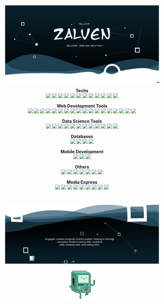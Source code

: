 [![waylon walker header](https://raw.githubusercontent.com/zalven/zalven/main/photo-cover.png)](https://twitter.com/dayaoski)

<center>

**Techs**
<br/>
<code><img height="50" src="https://media.discordapp.net/attachments/955281529481883729/982856823424049222/template1.png?width=629&height=629"></code>
<code><img height="50" src="https://media.discordapp.net/attachments/955281529481883729/982857481220919306/template2.png?width=629&height=629"></code>
<code><img height="50" src="https://media.discordapp.net/attachments/955281529481883729/982858608398204938/template3.png?width=629&height=629"></code>
<code><img height="50" src="https://media.discordapp.net/attachments/955281529481883729/982859649776779305/template4.png?width=629&height=629"></code>
<code><img height="50" src="https://media.discordapp.net/attachments/955281529481883729/982860002781982781/template5.png?width=629&height=629"></code>
<code><img height="50" src="https://media.discordapp.net/attachments/955281529481883729/982860578131435560/template6.png?width=629&height=629"></code>
<code><img height="50" src="https://media.discordapp.net/attachments/955281529481883729/982861155259273236/template7.png?width=629&height=629"></code>
<code><img height="50" src="https://media.discordapp.net/attachments/955281529481883729/982861683825442846/template8.png?width=629&height=629"></code>
<code><img height="50" src="https://media.discordapp.net/attachments/955281529481883729/982862316729143366/template9.png?width=629&height=629"></code>
<code><img height="50" src="https://media.discordapp.net/attachments/955281529481883729/982862931228262410/template10.png?width=629&height=629"></code>
<code><img height="50" src="https://media.discordapp.net/attachments/955281529481883729/982863327434801153/template11.png?width=629&height=629"></code>
<code><img height="50" src="https://media.discordapp.net/attachments/955281529481883729/982863721699352607/template12.png?width=629&height=629"></code>
<br/>

**Web Development Tools**
<br/>
<code><img height="50" src="https://media.discordapp.net/attachments/955281529481883729/982864398513229885/template13.png?width=629&height=629"></code>
<code><img height="50" src="https://media.discordapp.net/attachments/955281529481883729/982864767796535396/template14.png?width=629&height=629"></code>
<code><img height="50" src="https://media.discordapp.net/attachments/955281529481883729/982865205782528040/template15.png?width=629&height=629"></code>
<code><img height="50" src="https://media.discordapp.net/attachments/955281529481883729/982865694641233950/template16.png?width=629&height=629"></code>
<code><img height="50" src="https://media.discordapp.net/attachments/955281529481883729/982866115069882468/template17.png?width=629&height=629"></code>
<code><img height="50" src="https://media.discordapp.net/attachments/955281529481883729/982869562452238366/template23.png?width=629&height=629"></code>
<code><img height="50" src="https://media.discordapp.net/attachments/955281529481883729/982869957039767602/template24.png?width=629&height=629"></code>
<code><img height="50" src="https://media.discordapp.net/attachments/955281529481883729/982870291552280646/template25.png?width=629&height=629"></code>
<code><img height="50" src="https://media.discordapp.net/attachments/955281529481883729/982870613821648906/template26.png?width=629&height=629"></code>
<code><img height="50" src="https://media.discordapp.net/attachments/955281529481883729/982867060189200394/template19.png?width=629&height=629"></code>
<code><img height="50" src="https://media.discordapp.net/attachments/955281529481883729/982867469901393940/template20.png?width=629&height=629"></code>
<code><img height="50" src="https://media.discordapp.net/attachments/955281529481883729/982868487905087518/template21.png?width=629&height=629"></code>
<code><img height="50" src="https://media.discordapp.net/attachments/955281529481883729/982869024117506098/template22.png?width=629&height=629"></code>
<code><img height="50" src="https://media.discordapp.net/attachments/955281529481883729/982881718048526427/template50.png?width=629&height=629"></code>
<code><img height="50" src="https://media.discordapp.net/attachments/955281529481883729/982870841220010004/template27.png?width=629&height=629"></code>
<code><img height="50" src="https://media.discordapp.net/attachments/955281529481883729/982871130807353394/template28.png?width=629&height=629"></code>
<code><img height="50" src="https://media.discordapp.net/attachments/955281529481883729/982871526107922452/template29.png?width=629&height=629"></code>
<code><img height="50" src="https://media.discordapp.net/attachments/955281529481883729/982871858917556305/template30.png?width=629&height=629"></code>
<br/>

**Data Science Tools**
<br/>
<code><img height="50" src="https://media.discordapp.net/attachments/955281529481883729/982873393030385715/template34.png?width=629&height=629"></code>
<code><img height="50" src="https://media.discordapp.net/attachments/955281529481883729/982873649105235968/template35.png?width=629&height=629"></code>
<code><img height="50" src="https://media.discordapp.net/attachments/955281529481883729/982872484544143400/template31.png?width=629&height=629"></code>
<code><img height="50" src="https://media.discordapp.net/attachments/955281529481883729/982872834445545522/template32.png?width=629&height=629"></code>
<code><img height="50" src="https://media.discordapp.net/attachments/955281529481883729/982873083746586654/template33.png?width=629&height=629"></code>
<code><img height="50" src="https://media.discordapp.net/attachments/955281529481883729/982874041822101535/template36.png?width=629&height=629"></code>
<code><img height="50" src="https://media.discordapp.net/attachments/955281529481883729/982874442843697152/template38.png?width=629&height=629"></code>
<code><img height="50" src="https://media.discordapp.net/attachments/955281529481883729/982874765746384966/template39.png?width=629&height=629"></code>
<code><img height="50" src="https://media.discordapp.net/attachments/955281529481883729/982875136673861632/template40.png?width=629&height=629"></code>
<code><img height="50" src="https://media.discordapp.net/attachments/955281529481883729/982875538882453504/template41.png?width=629&height=629"></code>
<code><img height="50" src="https://media.discordapp.net/attachments/955281529481883729/982875862716256356/template42.png?width=629&height=629"></code>
<code><img height="50" src="https://media.discordapp.net/attachments/955281529481883729/982876270578786324/template43.png?width=629&height=629"></code>
<br/>

**Databases**
<br/>
<code><img height="50" src="https://media.discordapp.net/attachments/955281529481883729/982879233095397426/template44.png?width=629&height=629"></code>
<code><img height="50" src="https://media.discordapp.net/attachments/955281529481883729/982879616047906846/template45.png?width=629&height=629"></code>
<code><img height="50" src="https://media.discordapp.net/attachments/955281529481883729/982879884030410812/template46.png?width=629&height=629"></code>
<code><img height="50" src="https://media.discordapp.net/attachments/955281529481883729/982880135692812318/template47.png?width=629&height=629"></code>
<br/>

**Mobile Development**
<br/>
<code><img height="50" src="https://media.discordapp.net/attachments/955281529481883729/982880590468632586/template48.png?width=629&height=629"></code>
<code><img height="50" src="https://media.discordapp.net/attachments/955281529481883729/982881261368537118/template49.png?width=629&height=629"></code>
<code><img height="50" src="https://media.discordapp.net/attachments/955281529481883729/982883102198206514/template51.png?width=629&height=629"></code>
<br/>

**Others**
<br/>
<code><img height="50" src="https://media.discordapp.net/attachments/955281529481883729/982883677069520916/template52.png?width=629&height=629"></code>
<code><img height="50" src="https://media.discordapp.net/attachments/955281529481883729/982883934037737522/template53.png?width=629&height=629"></code>
<code><img height="50" src="https://media.discordapp.net/attachments/955281529481883729/982884312099741716/template54.png?width=629&height=629"></code>
<code><img height="50" src="https://media.discordapp.net/attachments/955281529481883729/982884574453461072/template55.png?width=629&height=629"></code>
<code><img height="50" src="https://media.discordapp.net/attachments/955281529481883729/982884852573548614/template56.png?width=629&height=629"></code>
<code><img height="50" src="https://media.discordapp.net/attachments/955281529481883729/982885136972537876/template57.png?width=629&height=629"></code>
<code><img height="50" src="https://media.discordapp.net/attachments/955281529481883729/982885416778735656/template58.png?width=629&height=629"></code>
<br/>

**Media Express**
<br/>
<code><img height="50" src="https://media.discordapp.net/attachments/955281529481883729/982885910599323659/template60.png?width=629&height=629"></code>
<code><img height="50" src="https://media.discordapp.net/attachments/955281529481883729/982886359532470282/template61.png?width=629&height=629"></code>
<code><img height="50" src="https://media.discordapp.net/attachments/955281529481883729/982886763779465236/template62.png?width=629&height=629"></code>
<code><img height="50" src="https://media.discordapp.net/attachments/955281529481883729/982887059796684830/template63.png?width=629&height=629"></code>
<code><img height="50" src="https://media.discordapp.net/attachments/955281529481883729/982887885424451665/template66.png?width=629&height=629"></code>
<code><img height="50" src="https://media.discordapp.net/attachments/955281529481883729/982888236173115422/template67.png?width=629&height=629"></code>
<code><img height="50" src="https://media.discordapp.net/attachments/955281529481883729/982887326017548298/template64.png?width=629&height=629"></code>
<code><img height="50" src="https://media.discordapp.net/attachments/955281529481883729/982887627663495168/template65.png?width=629&height=629"></code>
<code><img height="50" src="https://media.discordapp.net/attachments/955281529481883729/982888785517891604/template68.png?width=629&height=629"></code>

<br/>

</center>

[![waylon walker header](https://raw.githubusercontent.com/zalven/zalven/main/footer-cover.png)](https://twitter.com/dayaoski)

<p align="center">
 <img  alt="GIF" src="https://raw.githubusercontent.com/zalven/zalven/main/tumblr_ncx3k4PHUh1tk2r8jo8_500.gif" width = "100px" />
</p>
